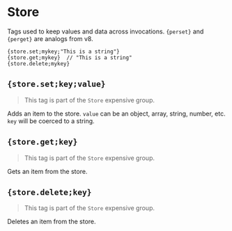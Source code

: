 # Store

Tags used to keep values and data across invocations. `{perset}` and `{perget}` are analogs from v8.

```
{store.set;mykey;"This is a string"}
{store.get;mykey}  // "This is a string"
{store.delete;mykey}
```

## `{store.set;key;value}`

> This tag is part of the `Store` expensive group.

Adds an item to the store. `value` can be an object, array, string, number, etc. `key` will be coerced to a string.

## `{store.get;key}`

> This tag is part of the `Store` expensive group.

Gets an item from the store.

## `{store.delete;key}`

> This tag is part of the `Store` expensive group.

Deletes an item from the store.
